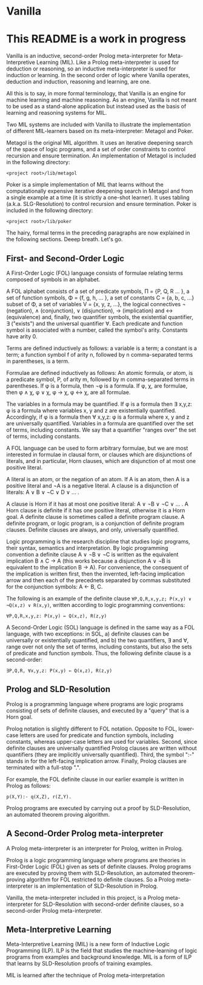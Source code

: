 Vanilla
=======

This README is a work in progress
=================================

Vanilla is an inductive, second-order Prolog meta-interpreter for
Meta-Interpretive Learning (MIL). Like a Prolog meta-interpreter is used for deduction
or reasoning, so an inductive meta-interpreter is used for induction or
learning. In the second order of logic where Vanilla operates, deduction and
induction, reasoning and learning, are one.

All this is to say, in more formal terminology, that Vanilla is an engine for
machine learning and machine reasoning. As an engine, Vanilla is not meant to be
used as a stand-alone application but instead used as the basis of learning and
reasoning systems for MIL.

Two MIL systems are included with Vanilla to illustrate the implementation of
different MIL-learners based on its meta-interpreter: Metagol and Poker.

Metagol is the original MIL algorithm. It uses an iterative deepening search of
the space of logic programs, and a set of order constraints to control recursion
and ensure termination. An implementation of Metagol is included in the
following directory:

```
<project root>/lib/metagol
```

Poker is a simple implementation of MIL that learns without the computationally
expensive iterative deepening search in Metagol and from a single example at a
time (it is strictly a one-shot learner). It uses tabling (a.k.a.
SLG-Resolution) to control recursion and ensure termination. Poker is included
in the following directory:

```
<project root>/lib/poker
```

The hairy, formal terms in the preceding paragraphs are now explained in the
following sections. Deeep breath. Let's go.

First- and Second-Order Logic
-----------------------------

A First-Order Logic (FOL) language consists of formulae relating terms composed
of symbols in an alphabet.

A FOL alphabet consists of a set of predicate symbols, Π = {P, Q, R ... }, a set
of function symbols, Φ = {f, g, h, ... }, a set of constants C = {a, b, c, ...}
subset of Φ, a set of variables V = {x, y, z, ...}, the logical connectives ¬
(negation), ∧ (conjunction), ∨ (disjunction), → (implication) and ↔
(equivalence) and, finally, two quantifier symbols, the existential quantifier,
∃ ("exists") and the universal quantifier ∀. Each predicate and function symbol
is associated with a number, called the symbol's arity. Constants have arity 0.

Terms are defined inductively as follows: a variable is a term; a constant is a
term; a function symbol f of arity n, followed by n comma-separated terms in
parentheses, is a term.

Formulae are defined inductively as follows: An atomic formula, or atom, is a
predicate symbol, P, of arity m, followed by m comma-separated terms in
parentheses. If φ is a formula, then ¬φ is a formula. If φ, χ, are formulae,
then φ ∧ χ, φ ∨ χ, φ → χ, φ ↔ χ, are all formulae.

The variables in a formula may be quantified. If φ is a formula then ∃ x,y,z:
φ is a formula where variables x, y and z are existentially quantified.
Accordingly, if φ is a formula then ∀ x,y,z: φ is a formula where x, y and z are
universally quantified. Variables in a formula are quantified over the set of
terms, including constants. We say that a quantifier "ranges over" the set of
terms, including constants.

A FOL language can be used to form arbitrary formulae, but we are most
interested in formulae in clausal form, or clauses which are disjunctions of
literals, and in particular, Horn clauses, which are disjunction of at most one
positive literal.

A literal is an atom, or the negation of an atom. If A is an atom, then A is a
positive literal and ¬A is a negative literal. A clause is a disjunction of
literals: A ∨ B ∨ ¬C ∨ D ∨ ... . 

A clause is Horn if it has at most one positive literal: A ∨ ¬B ∨ ¬C ∨ ... . A
Horn clause is definite if it has one positive literal, otherwise it is a Horn
goal. A definite clause is sometimes called a definite program clause. A
definite program, or logic program, is a conjunction of definite program
clauses. Definite clauses are always, and only, universally quantified.

Logic programming is the research discipline that studies logic programs, their
syntax, semantics and interpretation. By logic programming convention a definite
clause A ∨ ¬B ∨ ¬C is written as the equivalent implication B ∧ C → A (this
works because a disjunction A ∨ ¬B is equivalent to the implication B → A). For
convenience, the consequent of the implication is written first, then the
invernted, left-facing implication arrow and then each of the precednets
separated by commas substituted for the conjunction symbols: A ← B, C.

The following is an example of the definite clause `∀P,Q,R,x,y,z; P(x,y) ∨
¬Q(x,z) ∨ R(x,y)`, written according to logic programming conventions: 

```
∀P,Q,R,x,y,z: P(x,y) ← Q(x,z), R(z,y)
```

A Second-Order Logic (SOL) language is defined in the same way as a FOL
language, with two exceptions: in SOL, a) definite clauses can be universally or
existentially quantified, and b) the two quantifiers, ∃ and ∀, range over not
only the set of terms, including constants, but also the sets of predicate and
function _symbols_. Thus, the following definite clause is a second-order:

```
∃P,Q,R, ∀x,y,z: P(x,y) ← Q(x,z), R(z,y)
```
Prolog and SLD-Resolution
-------------------------

Prolog is a programming language where programs are logic programs consisting of
sets of definite clauses, and executed by a "query" that is a Horn goal.

Prolog notation is slightly different to FOL notation. Opposite to FOL,
lower-case letters are used for predicate and function symbols, including
constants, whereas upper-case letters are used for variables. Second, since
definite clauses are universally quantified Prolog clauses are written without
quantifiers (they are implicitly universally quantified). Third, the symbol ":-"
stands in for the left-facing implication arrow. Finally, Prolog clauses are
terminated with a full-stop ".".

For example, the FOL definite clause in our earlier example is written in Prolog
as follows:

```
p(X,Y):- q(X,Z), r(Z,Y).
```

Prolog programs are executed by carrying out a proof by SLD-Resolution, an
automated theorem proving algorithm.

A Second-Order Prolog meta-interpreter
--------------------------------------

A Prolog meta-interpreter is an interpreter for Prolog, written in Prolog.

Prolog is a logic programming language where programs are theories in
First-Order Logic (FOL) given as sets of definite clauses. Prolog programs are
executed by proving them with SLD-Resolution, an automated theorem-proving
algorithm for FOL restricted to definite clauses. So a Prolog meta-interpreter
is an implementation of SLD-Resolution in Prolog.

Vanilla, the meta-interpreter included in this project, is a Prolog
meta-interpreter for SLD-Resolution with second-order definite clauses, so a
second-order Prolog meta-interpreter.


Meta-Interpretive Learning
--------------------------

Meta-Interpretive Learning (MIL) is a new form of Inductive Logic Programming
(ILP). ILP is the field that studies the machine-learning of logic programs from
examples and background knowledge. MIL is a form of ILP that learns by
SLD-Resolution proofs of training examples. 

MIL is learned after the technique of Prolog meta-interpretation 

